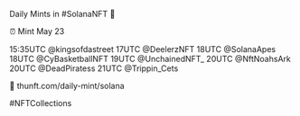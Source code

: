 Daily Mints in #SolanaNFT 🚀

⏰ Mint May 23

15:35UTC @kingsofdastreet
17UTC @DeelerzNFT
18UTC @SolanaApes
18UTC @CyBasketballNFT
19UTC @UnchainedNFT_
20UTC @NftNoahsArk
20UTC @DeadPiratess
21UTC @Trippin_Cets

🔗 thunft.com/daily-mint/solana

#NFTCollections
